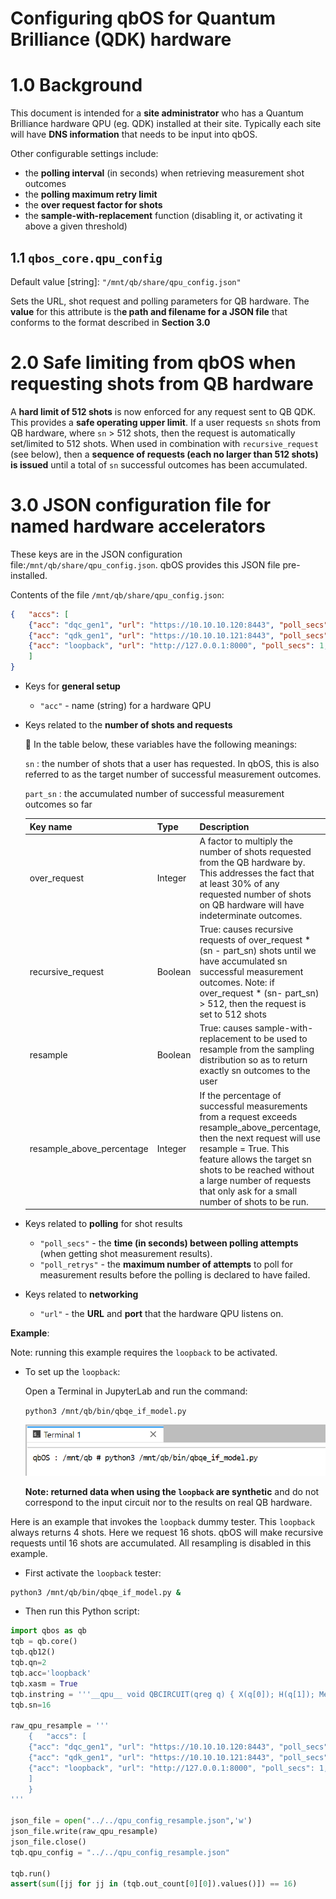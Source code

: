 # Configuring qbOS for Quantum Brilliance (QDK) hardware

# 1.0 Background

This document is intended for a **site administrator** who has a  Quantum Brilliance hardware QPU (eg. QDK) installed at their site.  Typically each site will have **DNS information** that needs to be input into qbOS.  

Other configurable settings include:

- the **polling interval** (in seconds) when retrieving measurement shot outcomes
- the **polling maximum retry limit**
- the **over request factor for shots**
- the **sample-with-replacement** function (disabling it, or activating it above a given threshold)

## 1.1 `qbos_core.qpu_config`

Default value [string]: `"/mnt/qb/share/qpu_config.json"` 

Sets the URL, shot request and polling parameters for QB hardware.  The **value** for this attribute is th**e path and filename for a JSON file** that conforms to the format described in **Section 3.0**

# 2.0 Safe limiting from qbOS when requesting shots from QB hardware

A **hard limit of 512 shots** is now enforced for any request sent to QB QDK.  This provides a **safe operating upper limit**.  If a user requests `sn` shots from QB hardware, where `sn` > 512 shots, then the request is automatically set/limited to 512 shots.  When used in combination with `recursive_request` (see below), then a **sequence of requests (each no larger than 512 shots) is issued** until a total of `sn` successful outcomes has been accumulated.

# 3.0 JSON configuration file for named hardware accelerators

These keys are in the JSON configuration file:`/mnt/qb/share/qpu_config.json`.  qbOS provides this JSON file pre-installed. 

Contents of the file `/mnt/qb/share/qpu_config.json`:

```json
{   "accs": [
    {"acc": "dqc_gen1", "url": "https://10.10.10.120:8443", "poll_secs": 6, "poll_retrys": 100, "over_request": 48, "recursive_request": true, "resample": false, "resample_above_percentage": 100}, 
    {"acc": "qdk_gen1", "url": "https://10.10.10.121:8443", "poll_secs": 6, "poll_retrys": 100, "over_request": 48, "recursive_request": true, "resample": false, "resample_above_percentage": 100}, 
    {"acc": "loopback", "url": "http://127.0.0.1:8000", "poll_secs": 1, "poll_retrys": 100, "over_request": 48, "recursive_request": true, "resample": false, "resample_above_percentage": 100}
    ]
}
```

- Keys for **general setup**
    - `"acc"` - name (string) for a hardware QPU

- Keys related to the **number of shots and requests**
    
    <aside>
    📎 In the table below, these variables have the following meanings:
    
    `sn` : the number of shots that a user has requested.  In qbOS, this is also referred to as the target number of successful measurement outcomes.
    
    `part_sn` : the accumulated number of successful measurement outcomes so far
    
    </aside>
    
    | Key name | Type | Description | Default |
    | --- | --- | --- | --- |
    | over_request | Integer | A factor to multiply the number of shots requested from the QB hardware by.  This addresses the fact that at least 30% of any requested number of shots on QB hardware will have indeterminate outcomes. | 8 |
    | recursive_request | Boolean | True: causes recursive requests of over_request * (sn - part_sn) shots until we have accumulated sn successful measurement outcomes.  Note: if over_request * (sn- part_sn)  >  512, then the request is set to 512 shots | True |
    | resample | Boolean | True: causes sample-with-replacement to be used to resample from the sampling distribution so as to return exactly sn outcomes to the user | False |
    | resample_above_percentage | Integer | If the percentage of successful measurements from a request exceeds resample_above_percentage, then the next request will use resample = True.  This feature allows the target sn shots to be reached without a large number of requests that only ask for a small number of shots to be run. | 50 |

- Keys related to **polling** for shot results
    - `"poll_secs"` - the **time (in seconds) between polling attempts** (when getting shot measurement results).
    - `"poll_retrys"` - the **maximum number of attempts** to poll for measurement results before the polling is declared to have failed.

- Keys related to **networking**
    - `"url"` - the **URL** and **port** that the hardware QPU listens on.

**Example**:

Note: running this example requires the `loopback` to be activated.  

- To set up the `loopback`:
    
    Open a Terminal in JupyterLab and run the command:
    
    `python3 /mnt/qb/bin/qbqe_if_model.py`
    
    ![Untitled](Untitled%201.png)
    
    **Note: returned data when using the `loopback` are synthetic** and do not correspond to the input circuit nor to the results on real QB hardware.
    

Here is an example that invokes the `loopback` dummy tester.  This `loopback` always returns 4 shots.  Here we request 16 shots.  qbOS will make recursive requests until 16 shots are accumulated.  All resampling is disabled in this example.

- First activate the `loopback` tester:

```bash
python3 /mnt/qb/bin/qbqe_if_model.py &

```

- Then run this Python script:

```python
import qbos as qb
tqb = qb.core()
tqb.qb12()
tqb.qn=2
tqb.acc='loopback'
tqb.xasm = True
tqb.instring = '''__qpu__ void QBCIRCUIT(qreg q) { X(q[0]); H(q[1]); Measure(q[0]); }'''
tqb.sn=16

raw_qpu_resample = '''
    {   "accs": [
    {"acc": "dqc_gen1", "url": "https://10.10.10.120:8443", "poll_secs": 6, "poll_retrys": 100, "over_request": 48, "recursive_request": true, "resample": false, "resample_above_percentage": 100}, 
    {"acc": "qdk_gen1", "url": "https://10.10.10.121:8443", "poll_secs": 6, "poll_retrys": 100, "over_request": 48, "recursive_request": true, "resample": false, "resample_above_percentage": 100}, 
    {"acc": "loopback", "url": "http://127.0.0.1:8000", "poll_secs": 1, "poll_retrys": 100, "over_request": 48, "recursive_request": true, "resample": false, "resample_above_percentage": 100}
    ]
    }
'''

json_file = open("../../qpu_config_resample.json",'w')
json_file.write(raw_qpu_resample)
json_file.close()
tqb.qpu_config = "../../qpu_config_resample.json"

tqb.run()
assert(sum([jj for jj in (tqb.out_count[0][0]).values()]) == 16)
```